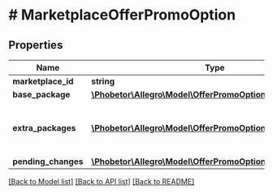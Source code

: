 # # MarketplaceOfferPromoOption

## Properties

Name | Type | Description | Notes
------------ | ------------- | ------------- | -------------
**marketplace_id** | **string** |  | [optional]
**base_package** | [**\Phobetor\Allegro\Model\OfferPromoOption**](OfferPromoOption.md) |  | [optional]
**extra_packages** | [**\Phobetor\Allegro\Model\OfferPromoOption[]**](OfferPromoOption.md) | Extra promotion packages set on offer. | [optional]
**pending_changes** | [**\Phobetor\Allegro\Model\OfferPromoOptionsPendingChanges**](OfferPromoOptionsPendingChanges.md) |  | [optional]

[[Back to Model list]](../../README.md#models) [[Back to API list]](../../README.md#endpoints) [[Back to README]](../../README.md)
